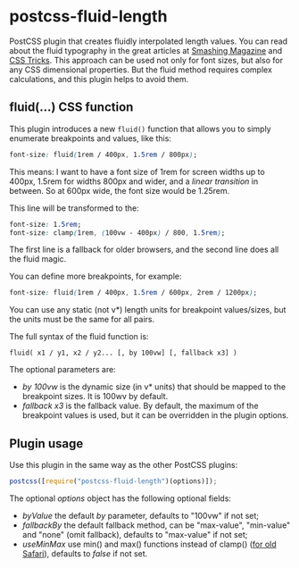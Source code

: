 # postcss-fluid-length

PostCSS plugin that creates fluidly interpolated length values. You can read about the fluid typography in the great articles at [Smashing Magazine](https://www.smashingmagazine.com/2022/01/modern-fluid-typography-css-clamp/) and [CSS Tricks](https://css-tricks.com/snippets/css/fluid-typography/). This approach can be used not only for font sizes, but also for any CSS dimensional properties. But the fluid method requires complex calculations, and this plugin helps to avoid them.

## fluid(…) CSS function

This plugin introduces a new `fluid()` function that allows you to simply enumerate breakpoints and values, like this:

```css
font-size: fluid(1rem / 400px, 1.5rem / 800px);
```

This means: I want to have a font size of 1rem for screen widths up to 400px, 1.5rem for widths 800px and wider, and a _linear transition_ in between. So at 600px wide, the font size would be 1.25rem.

This line will be transformed to the:

```css
font-size: 1.5rem;
font-size: clamp(1rem, (100vw - 400px) / 800, 1.5rem);
```

The first line is a fallback for older browsers, and the second line does all the fluid magic.

You can define more breakpoints, for example:

```css
font-size: fluid(1rem / 400px, 1.5rem / 600px, 2rem / 1200px);
```

You can use any static (not v\*) length units for breakpoint values/sizes, but the units must be the same for all pairs.

The full syntax of the fluid function is:

```
fluid( x1 / y1, x2 / y2... [, by 100vw] [, fallback x3] )
```

The optional parameters are:

- _by 100vw_ is the dynamic size (in v\* units) that should be mapped to the breakpoint sizes. It is 100wv by default.
- _fallback x3_ is the fallback value. By default, the maximum of the breakpoint values is used, but it can be overridden in the plugin options.

## Plugin usage

Use this plugin in the same way as the other PostCSS plugins:

```js
postcss([require("postcss-fluid-length")(options)]);
```

The optional _options_ object has the following optional fields:

- _byValue_ the default _by_ parameter, defaults to "100vw" if not set;
- _fallbackBy_ the default fallback method, can be "max-value", "min-value" and "none" (omit fallback), defaults to "max-value" if not set;
- _useMinMax_ use min() and max() functions instead of clamp() ([for old Safari](https://caniuse.com/css-math-functions)), defaults to _false_ if not set.
